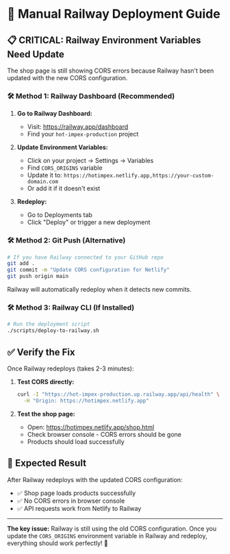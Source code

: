 # 🚂 Manual Railway Deployment Guide

## 📋 **CRITICAL: Railway Environment Variables Need Update**

The shop page is still showing CORS errors because Railway hasn't been updated with the new CORS configuration.

### 🛠️ **Method 1: Railway Dashboard (Recommended)**

1. **Go to Railway Dashboard:**
   - Visit: https://railway.app/dashboard
   - Find your `hot-impex-production` project

2. **Update Environment Variables:**
   - Click on your project → Settings → Variables
   - Find `CORS_ORIGINS` variable
   - Update it to: `https://hotimpex.netlify.app,https://your-custom-domain.com`
   - Or add it if it doesn't exist

3. **Redeploy:**
   - Go to Deployments tab
   - Click "Deploy" or trigger a new deployment

### 🛠️ **Method 2: Git Push (Alternative)**

```bash
# If you have Railway connected to your GitHub repo
git add .
git commit -m "Update CORS configuration for Netlify"
git push origin main
```

Railway will automatically redeploy when it detects new commits.

### 🛠️ **Method 3: Railway CLI (If Installed)**

```bash
# Run the deployment script
./scripts/deploy-to-railway.sh
```

## ✅ **Verify the Fix**

Once Railway redeploys (takes 2-3 minutes):

1. **Test CORS directly:**
   ```bash
   curl -I "https://hot-impex-production.up.railway.app/api/health" \
     -H "Origin: https://hotimpex.netlify.app"
   ```

2. **Test the shop page:**
   - Open: https://hotimpex.netlify.app/shop.html
   - Check browser console - CORS errors should be gone
   - Products should load successfully

## 🎯 **Expected Result**

After Railway redeploys with the updated CORS configuration:
- ✅ Shop page loads products successfully
- ✅ No CORS errors in browser console
- ✅ API requests work from Netlify to Railway

---

**The key issue:** Railway is still using the old CORS configuration. Once you update the `CORS_ORIGINS` environment variable in Railway and redeploy, everything should work perfectly! 🚀